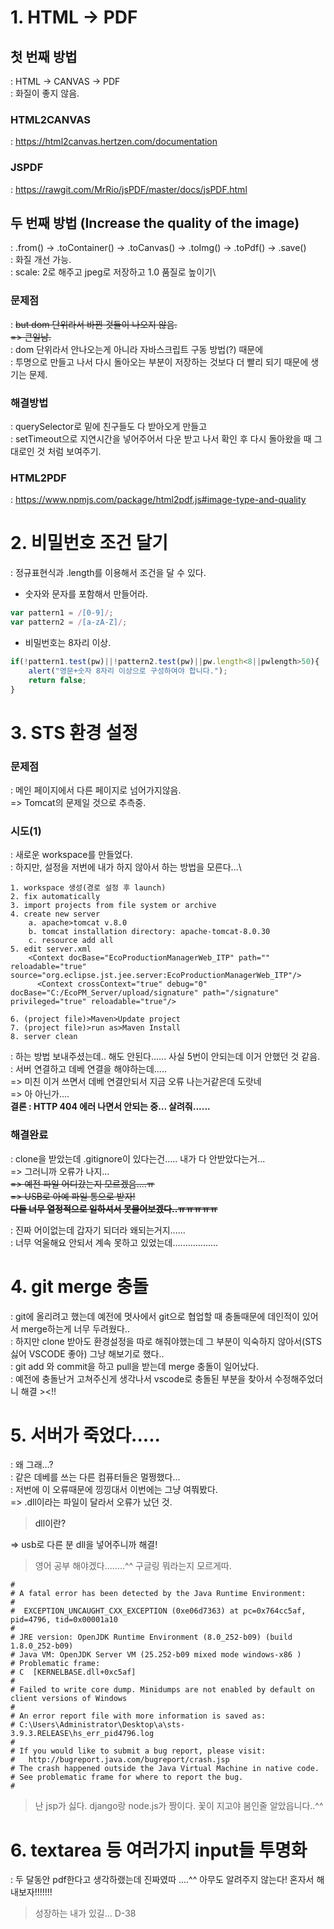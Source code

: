 # 1. HTML -> PDF
## 첫 번째 방법
: HTML -> CANVAS -> PDF\
: 화질이 좋지 않음.
### HTML2CANVAS
: https://html2canvas.hertzen.com/documentation

### JSPDF
: https://rawgit.com/MrRio/jsPDF/master/docs/jsPDF.html

## 두 번째 방법 (Increase the quality of the image)
: .from() -> .toContainer() -> .toCanvas() -> .toImg() -> .toPdf() -> .save()\
: 화질 개선 가능.\
: scale: 2로 해주고 jpeg로 저장하고 1.0 품질로 높이기\
### 문제점
: ~~but dom 단위라서 바뀐 것들이 나오지 않음.~~\
~~=> 큰일남.~~\
: dom 단위라서 안나오는게 아니라 자바스크립트 구동 방법(?) 때문에\
: 투명으로 만들고 나서 다시 돌아오는 부분이 저장하는 것보다 더 빨리 되기 때문에 생기는 문제.
### 해결방법
: querySelector로 밑에 친구들도 다 받아오게 만들고\
: setTimeout으로 지연시간을 넣어주어서 다운 받고 나서 확인 후 다시 돌아왔을 때 그대로인 것 처럼 보여주기.

### HTML2PDF
: https://www.npmjs.com/package/html2pdf.js#image-type-and-quality

# 2. 비밀번호 조건 달기
: 정규표현식과 .length를 이용해서 조건을 달 수 있다.
- 숫자와 문자를 포함해서 만들어라.
``` js
var pattern1 = /[0-9]/;
var pattern2 = /[a-zA-Z]/;
```
- 비밀번호는 8자리 이상.
``` js
if(!pattern1.test(pw)||!pattern2.test(pw)||pw.length<8||pwlength>50){
    alert("영문+숫자 8자리 이상으로 구성하여야 합니다.");
    return false;
}   
```

# 3. STS 환경 설정
### 문제점
: 메인 페이지에서 다른 페이지로 넘어가지않음.\
=> Tomcat의 문제일 것으로 추측중.
### 시도(1)
: 새로운 workspace를 만들었다.\
: 하지만, 설정을 저번에 내가 하지 않아서 하는 방법을 모른다...\
```
1. workspace 생성(경로 설정 후 launch)
2. fix automatically
3. import projects from file system or archive
4. create new server
	a. apache>tomcat v.8.0
	b. tomcat installation directory: apache-tomcat-8.0.30
	c. resource add all
5. edit server.xml
	<Context docBase="EcoProductionManagerWeb_ITP" path="" reloadable="true" source="org.eclipse.jst.jee.server:EcoProductionManagerWeb_ITP"/>
      <Context crossContext="true" debug="0" docBase="C:/EcoPM_Server/upload/signature" path="/signature" privileged="true" reloadable="true"/>

6. (project file)>Maven>Update project
7. (project file)>run as>Maven Install
8. server clean
```
: 하는 방법 보내주셨는데.. 해도 안된다...... 사실 5번이 안되는데 이거 안했던 것 같음.\
: 서버 연결하고 데베 연결을 해야하는데.....\
=> 미친 이거 쓰면서 데베 연결안되서 지금 오류 나는거같은데 도랏네\
=> 아 아닌가....\
__결론 : HTTP 404 에러 나면서 안되는 중... 살려줘......__

### 해결완료
: clone을 받았는데 .gitignore이 있다는건..... 내가 다 안받았다는거...\
=> 그러니까 오류가 나지...\
~~=> 예전 파일 어디갔는지 모르겠음....ㅠ~~\
~~=> USB로 아예 파일 통으로 받자!~~\
~~__다들 너무 열정적으로 일하셔서 못물어보겠다..ㅠㅠㅠㅠㅠ__~~

: 진짜 어이없는데 갑자기 되더라 왜되는거지......\
: 너무 억울해요 안되서 계속 못하고 있었는데..................

# 4. git merge 충돌
: git에 올리려고 했는데 예전에 멋사에서 git으로 협업할 때 충돌때문에 데인적이 있어서 merge하는게 너무 두려웠다..\
: 하지만 clone 받아도 환경설정을 따로 해줘야했는데 그 부분이 익숙하지 않아서(STS 싫어 VSCODE 좋아) 그냥 해보기로 했다..\
: git add 와 commit을 하고 pull을 받는데 merge 충돌이 일어났다.\
: 예전에 충돌난거 고쳐주신게 생각나서 vscode로 충돌된 부분을 찾아서 수정해주었더니 해결 ><!!

# 5. 서버가 죽었다.....
: 왜 그래...?\
: 같은 데베를 쓰는 다른 컴퓨터들은 멀쩡했다...\
: 저번에 이 오류때문에 낑낑대서 이번에는 그냥 여쭤봤다.\
=> .dll이라는 파일이 달라서 오류가 났던 것.
> <a link="https://goddaehee.tistory.com/185">dll이란?</a>

=> usb로 다른 분 dll을 넣어주니까 해결!
> 영어 공부 해야겠다........^^ 구글링 뭐라는지 모르게따.
```
#
# A fatal error has been detected by the Java Runtime Environment:
#
#  EXCEPTION_UNCAUGHT_CXX_EXCEPTION (0xe06d7363) at pc=0x764cc5af, pid=4796, tid=0x00001a10
#
# JRE version: OpenJDK Runtime Environment (8.0_252-b09) (build 1.8.0_252-b09)
# Java VM: OpenJDK Server VM (25.252-b09 mixed mode windows-x86 )
# Problematic frame:
# C  [KERNELBASE.dll+0xc5af]
#
# Failed to write core dump. Minidumps are not enabled by default on client versions of Windows
#
# An error report file with more information is saved as:
# C:\Users\Administrator\Desktop\a\sts-3.9.3.RELEASE\hs_err_pid4796.log
#
# If you would like to submit a bug report, please visit:
#   http://bugreport.java.com/bugreport/crash.jsp
# The crash happened outside the Java Virtual Machine in native code.
# See problematic frame for where to report the bug.
#
```
> 난 jsp가 싫다. django랑 node.js가 짱이다. 꽃이 지고야 봄인줄 알았읍니다..^^

# 6. textarea 등 여러가지 input들 투명화
: 두 달동안 pdf한다고 생각하랬는데 진짜였따 ....^^ 아무도 알려주지 않는다! 혼자서 해내보자!!!!!!!
> 성장하는 내가 있길... D-38